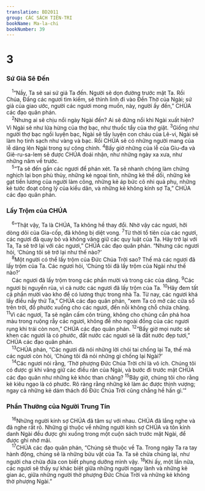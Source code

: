 ```yaml
---
translation: BD2011
group: CÁC SÁCH TIÊN-TRI
bookName: Ma-la-chi 
bookNumber: 39
---
```


<div class="title"><h1>3</h1><h3>Sứ Giả Sẽ Ðến</h3></div>
<span class="verse ma_3_1"> <sup>1</sup>“Nầy, Ta sẽ sai sứ giả Ta đến. Người sẽ dọn đường trước mặt Ta. Rồi Chúa, Ðấng các ngươi tìm kiếm, sẽ thình lình đi vào Ðền Thờ của Ngài; sứ giả của giao ước, người các ngươi mong muốn, này, người ấy đến,” CHÚA các đạo quân phán.<br/></span>
<span class="verse ma_3_2"> <sup>2</sup>Nhưng ai sẽ chịu nổi ngày Ngài đến? Ai sẽ đứng nổi khi Ngài xuất hiện? Vì Ngài sẽ như lửa hừng của thợ bạc, như thuốc tẩy của thợ giặt. </span>
<span class="verse ma_3_3"><sup>3</sup>Giống như người thợ bạc ngồi luyện bạc, Ngài sẽ tẩy luyện con cháu của Lê-vi, Ngài sẽ làm họ tinh sạch như vàng và bạc. Rồi CHÚA sẽ có những người mang của lễ dâng lên Ngài trong sự công chính. </span>
<span class="verse ma_3_4"><sup>4</sup>Bấy giờ những của lễ của Giu-đa và Giê-ru-sa-lem sẽ được CHÚA đoái nhận, như những ngày xa xưa, như những năm về trước.<br/></span>
<span class="verse ma_3_5"> <sup>5</sup>“Ta sẽ đến gần các ngươi để phán xét. Ta sẽ nhanh chóng làm chứng nghịch lại bọn phù thủy, những kẻ ngoại tình, những kẻ thề dối, những kẻ gạt tiền lương của người làm công, những kẻ áp bức cô nhi quả phụ, những kẻ tước đoạt công lý của kiều dân, và những kẻ không kính sợ Ta,” CHÚA các đạo quân phán.<br/></span>
<div class="title"><h3>Lấy Trộm của CHÚA</h3></div>
<span class="verse ma_3_6"> <sup>6</sup>“Thật vậy, Ta là CHÚA, Ta không hề thay đổi. Nhờ vậy các ngươi, hỡi dòng dõi của Gia-cốp, đã không bị diệt vong. </span>
<span class="verse ma_3_7"><sup>7</sup>Từ thời tổ tiên của các ngươi, các ngươi đã quay bỏ và không vâng giữ các quy luật của Ta. Hãy trở lại với Ta, Ta sẽ trở lại với các ngươi,” CHÚA các đạo quân phán. “Nhưng các ngươi hỏi, ‘Chúng tôi sẽ trở lại như thế nào?’<br/></span>
<span class="verse ma_3_8"> <sup>8</sup>Một người có thể lấy trộm của Ðức Chúa Trời sao? Thế mà các ngươi đã lấy trộm của Ta. Các ngươi hỏi, ‘Chúng tôi đã lấy trộm của Ngài như thế nào?’<br/> Các ngươi đã lấy trộm trong các phần mười và trong các của dâng. </span>
<span class="verse ma_3_9"><sup>9</sup>Các ngươi bị nguyền rủa, vì cả nước các ngươi đã lấy trộm của Ta. </span>
<span class="verse ma_3_10"><sup>10</sup>Hãy đem tất cả phần mười vào kho để có lương thực trong nhà Ta. Từ nay, các ngươi khá lấy điều nầy thử Ta,” CHÚA các đạo quân phán, “xem Ta có mở các cửa sổ trên trời, đổ phước xuống cho các ngươi, đến nỗi không chỗ chứa chăng. </span>
<span class="verse ma_3_11"><sup>11</sup>Vì các ngươi, Ta sẽ ngăn cấm côn trùng, không cho chúng cắn phá hoa màu trong ruộng rẫy các ngươi, không để nho ngoài đồng của các ngươi rụng khi trái còn non,” CHÚA các đạo quân phán. </span>
<span class="verse ma_3_12"><sup>12</sup>“Bấy giờ mọi nước sẽ khen các ngươi là có phước, đất nước các ngươi sẽ là đất nước đẹp tươi,” CHÚA các đạo quân phán.<br/></span>
<span class="verse ma_3_13"> <sup>13</sup>CHÚA phán, “Các ngươi đã nói những lời chói tai chống lại Ta, thế mà các ngươi còn hỏi, ‘Chúng tôi đã nói những gì chống lại Ngài?’<br/></span>
<span class="verse ma_3_14"> <sup>14</sup>Các ngươi nói rằng, ‘Thờ phượng Ðức Chúa Trời chỉ là vô ích. Chúng tôi có được gì khi vâng giữ các điều răn của Ngài, và bước đi trước mặt CHÚA các đạo quân như những kẻ khóc than chăng? </span>
<span class="verse ma_3_15"><sup>15</sup>Bây giờ, chúng tôi cho rằng kẻ kiêu ngạo là có phước. Rõ ràng rằng những kẻ làm ác được thịnh vượng; ngay cả những kẻ dám thách đố Ðức Chúa Trời cũng chẳng hề hấn gì.’”<br/></span>
<div class="title"><h3>Phần Thưởng của Người Trung Tín</h3></div>
<span class="verse ma_3_16"> <sup>16</sup>Những người kính sợ CHÚA đã tâm sự với nhau. CHÚA đã lắng nghe và đã nghe rất rõ. Những gì thuộc về những người kính sợ CHÚA và tôn kính danh Ngài đều được ghi xuống trong một cuộn sách trước mặt Ngài, để được ghi nhớ mãi.<br/></span>
<span class="verse ma_3_17"> <sup>17</sup>CHÚA các đạo quân phán, “Chúng sẽ thuộc về Ta. Trong ngày Ta ra tay hành động, chúng sẽ là những bửu vật của Ta. Ta sẽ chừa chúng lại, như người cha chừa đứa con biết phụng dưỡng mình vậy. </span>
<span class="verse ma_3_18"><sup>18</sup>Khi ấy, một lần nữa, các ngươi sẽ thấy sự khác biệt giữa những người ngay lành và những kẻ gian ác, giữa những người thờ phượng Ðức Chúa Trời và những kẻ không thờ phượng Ngài.”<br/></span>
